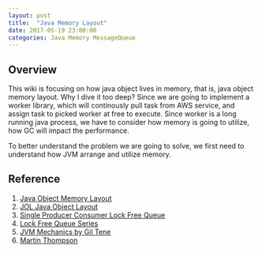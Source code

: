 ```yaml
---
layout: post
title:  "Java Memory Layout"
date: 2017-05-19 23:00:00
categories: Java Memory MessageQueue
---
```


## Overview
This wiki is focusing on how java object lives in memory, that is, java object memory layout. Why I dive it too deep? Since we are going to implement a worker library, which will continously pull task from AWS service, and assign task to picked worker at free to execute. Since worker is a long running java process, we have to consider how memory is going to utilize, how GC will impact the performance. 

To better understand the problem we are going to solve, we first need to understand how JVM arrange and utilize memory. 

## Reference
1. [Java Object Memory Layout](http://psy-lob-saw.blogspot.com/2013/05/know-thy-java-object-memory-layout.html)
2. [JOL Java Object Layout](http://openjdk.java.net/projects/code-tools/jol/)
3. [Single Producer Consumer Lock Free Queue](http://psy-lob-saw.blogspot.com/2013/03/single-producerconsumer-lock-free-queue.html)
4. [Lock Free Queue Series](http://psy-lob-saw.blogspot.com/p/lock-free-queues.html)
5. [JVM Mechanics by Gil Tene](https://www.infoq.com/presentations/JVM-Mechanics)
6. [Martin Thompson](https://www.blogger.com/profile/15893849163924476586)
